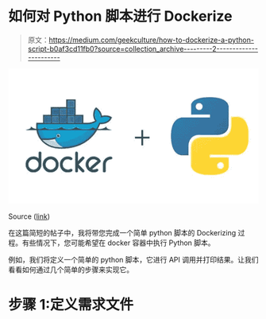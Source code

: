 # 如何对 Python 脚本进行 Dockerize

> 原文：<https://medium.com/geekculture/how-to-dockerize-a-python-script-b0af3cd11fb0?source=collection_archive---------2----------------------->

![](img/06ac5d321668f7c6598b38361a5b72e8.png)

Source ([link](https://towardsdatascience.com/docker-for-python-development-83ae714468ac))

在这篇简短的帖子中，我将带您完成一个简单 python 脚本的 Dockerizing 过程。有些情况下，您可能希望在 docker 容器中执行 Python 脚本。

例如，我们将定义一个简单的 python 脚本，它进行 API 调用并打印结果。让我们看看如何通过几个简单的步骤来实现它。

# 步骤 1:定义需求文件